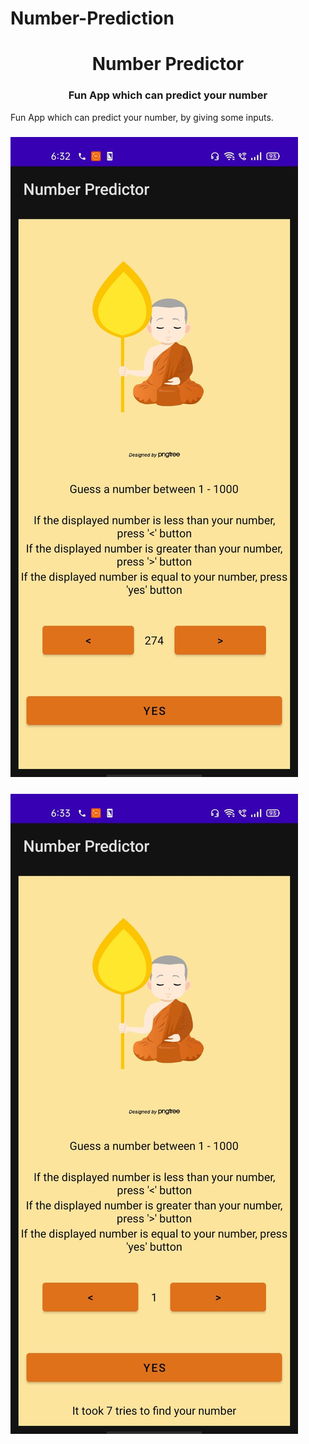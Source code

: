 # Number-Prediction

<h1 align="center">Number Predictor</h1>
<h3 align="center">Fun App which can predict your number  </h3>
<p>Fun App which can predict your number, by giving some inputs.</p>

<h3><img src="/images/app2.jpeg"></h3>
<h3><img src="/images/app1.jpeg"></h3>
